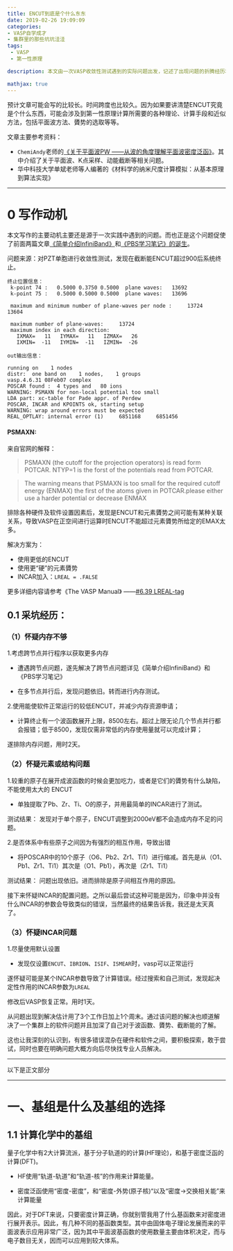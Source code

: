 ```yaml
---
title: ENCUT到底是个什么东东
date: 2019-02-26 19:09:09
categories:  
- VASP自学成才
- 集群里的那些坑坑洼洼
tags: 
 - VASP
 - 第一性原理

description: 本文由一次VASP收敛性测试遇到的实际问题出发，记述了出现问题的折腾经历和解决方案，以及对第一性原理一些概念的理解。

mathjax: true
---
```


预计文章可能会写的比较长。时间跨度也比较久。因为如果要讲清楚ENCUT究竟是个什么东西，可能会涉及到第一性原理计算所需要的各种理论、计算手段和近似方法，包括平面波方法、贗势的选取等等。

文章主要参考资料：
- `ChemiAndy`老师的[《关于平面波PW ——从波的角度理解平面波密度泛函》](http://chemiandy.lofter.com/post/1d254b22_69a16c6)。其中介绍了关于平面波、K点采样、动能截断等相关问题。
- 华中科技大学单斌老师等人编著的《材料学的纳米尺度计算模拟：从基本原理到算法实现》

---

# 0 写作动机

本文写作的主要动机主要还是源于一次实践中遇到的问题。而也正是这个问题促使了前面两篇文章[《简单介绍InfiniBand》](https://myvivi.life/2019/02/26/InfinitiBand_Notes/)和[《PBS学习笔记》的诞生](https://myvivi.life/2019/02/21/PBS_Notes/)。

问题来源：对PZT单胞进行收敛性测试，发现在截断能ENCUT超过900后系统终止。

```
终止位置信息：
 k-point 74 :   0.5000 0.3750 0.5000  plane waves:   13692
 k-point 75 :   0.5000 0.5000 0.5000  plane waves:   13696

 maximum and minimum number of plane-waves per node :     13724    13604

 maximum number of plane-waves:     13724
 maximum index in each direction:
   IXMAX=   11   IYMAX=   11   IZMAX=   26
   IXMIN=  -11   IYMIN=  -11   IZMIN=  -26

```

```
out输出信息：

running on    1 nodes
distr:  one band on    1 nodes,    1 groups
vasp.4.6.31 08Feb07 complex
POSCAR found :  4 types and   80 ions
WARNING: PSMAXN for non-local potential too small
LDA part: xc-table for Pade appr. of Perdew
POSCAR, INCAR and KPOINTS ok, starting setup
WARNING: wrap around errors must be expected
REAL_OPTLAY: internal error (1)     6851168     6851456

```

#### PSMAXN:
来自官网的解释：
> PSMAXN (the cutoff for the projection operators) is read form POTCAR. NTYP=1 is the forst of the potentials read from POTCAR.

>The warning means that PSMAXN is too small for the required cutoff energy (ENMAX) the first of the atoms given in POTCAR.please either use a harder potential or decrease ENMAX


排除各种硬件及软件设置因素后，发现是ENCUT和元素贗势之间可能有某种关联关系，导致VASP在正空间进行运算时ENCUT不能超过元素贗势所给定的EMAX太多。

解决方案为：
- 使用更低的ENCUT
- 使用更“硬”的元素贗势
- INCAR加入：`LREAL = .FALSE`

更多详细内容请参考《The VASP Manual》 ——[#6.39 LREAL-tag](https://cms.mpi.univie.ac.at/vasp/vasp/LREAL_tag_and_ROPT_tag.html)


## 0.1 采坑经历：

### （1）怀疑内存不够

1.考虑跨节点并行程序以获取更多内存

- 遭遇跨节点问题，遂先解决了跨节点问题详见《简单介绍InfiniBand》和《PBS学习笔记》

- 在多节点并行后，发现问题依旧。转而进行内存测试。

2.使用能使软件正常运行的较低ENCUT，并减少内存资源申请；

- 计算终止有一个波函数展开上限，8500左右。超过上限无论几个节点并行都会报错；低于8500，发现仅需非常低的内存使用量就可以完成计算；

遂排除内存问题，用时2天。

### （2）怀疑元素或结构问题

1.较重的原子在展开成波函数的时候会更加吃力，或者是它们的贗势有什么缺陷，不能使用太大的 ENCUT

- 单独提取了Pb、Zr、Ti、O的原子，并用最简单的INCAR进行了测试。

测试结果：
发现对于单个原子，ENCUT调整到2000eV都不会造成内存不足的问题。

2.是否体系中有些原子之间因为有强烈的相互作用，导致出错

- 将POSCAR中的10个原子（O6、Pb2、Zr1、Ti1）进行缩减。首先是从（O1、Pb1、Zr1、Ti1）其次是（O1、Pb1），再次是（Zr1、Ti1）


测试结果：
问题出现依旧。进而排除是原子间相互作用的原因。

接下来怀疑INCAR的配置问题。之所以最后尝试这种可能是因为，印象中并没有什么INCAR的参数会导致类似的错误，当然最终的结果告诉我，我还是太天真了。 

### （3）怀疑INCAR问题

1.尽量使用默认设置

- 发现仅设置`ENCUT`、`IBRION`、`ISIF`、`ISMEAR`时，vasp可以正常运行

遂怀疑可能是某个INCAR参数导致了计算错误。经过搜索和自己测试，发现起决定性作用的INCAR参数为`LREAL`

修改后VASP恢复正常。用时1天。


从问题出现到解决估计用了3个工作日加上1个周末。通过该问题的解决也顺道解决了一个集群上的软件问题并且加深了自己对于波函数、贗势、截断能的了解。

这也让我深刻的认识到，有很多错误混杂在硬件和软件之间，要积极探索，敢于尝试，同时也要在明确问题大概方向后尽快找专业人员解决。

---

以下是正文部分

---

# 一、基组是什么及基组的选择

## 1.1 计算化学中的基组

量子化学中有2大计算流派，基于分子轨道的的计算(HF理论)，和基于密度泛函的计算(DFT)。

- HF使用“轨道-轨道”和“轨道-核”的作用来计算能量。

- 密度泛函使用“密度-密度”，和“密度-外势(原子核)“以及“密度->交换相关能”来计算能量

因此，对于DFT来说，只要密度计算正确，你就别管我用了什么基函数来对密度进行展开表示。因此，有几种不同的基函数类型。其中由固体电子理论发展而来的平面波表示应用非常广泛，因为其中平面波基函数的使用数量主要由体积决定，而与电子数目无关，因而可以应用到较大体系。
